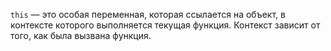 `this` — это особая переменная, которая ссылается на объект, в контексте которого выполняется текущая функция. Контекст зависит от того, как была вызвана функция.

